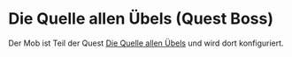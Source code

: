 # Die Quelle allen Übels (Quest Boss)

Der Mob ist Teil der Quest [Die Quelle allen Übels](../../nebenquest/2-abenteurer-renlik/) und wird dort konfiguriert.